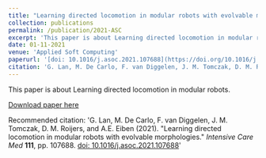 ```yaml
---
title: "Learning directed locomotion in modular robots with evolvable morphologies"
collection: publications
permalink: /publication/2021-ASC
excerpt: 'This paper is about Learning directed locomotion in modular robots.'
date: 01-11-2021
venue: 'Applied Soft Computing'
paperurl: '[doi: 10.1016/j.asoc.2021.107688](https://doi.org/10.1016/j.asoc.2021.107688)'
citation: 'G. Lan, M. De Carlo, F. van Diggelen, J. M. Tomczak, D. M. Roijers, and A.E. Eiben (2021). &quot;Learning directed locomotion in modular robots with evolvable morphologies.&quot; <i>Intensive Care Med </i> **111**, pp. 107688. [doi: 10.1016/j.asoc.2021.107688](https://doi.org/10.1016/j.asoc.2021.107688)'
---
```

This paper is about Learning directed locomotion in modular robots.

[Download paper here](https://doi.org/10.1016/j.asoc.2021.107688)

Recommended citation: 'G. Lan, M. De Carlo, F. van Diggelen, J. M. Tomczak, D. M. Roijers, and A.E. Eiben (2021). &quot;Learning directed locomotion in modular robots with evolvable morphologies.&quot; <i>Intensive Care Med </i> **111**, pp. 107688. [doi: 10.1016/j.asoc.2021.107688](https://doi.org/10.1016/j.asoc.2021.107688)'
